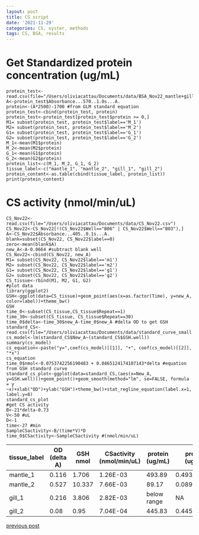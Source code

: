 ```yaml
---
layout: post
title: CS script
date: '2021-11-29'
categories: CS, oyster, methods
tags: CS, BSA, results
---
```

# Get Standardized protein concentration (ug/mL)
```{r}
protein_test<-read.csv(file="/Users/oliviacattau/Documents/data/BSA_Nov22_mantle+gill.csv")
A<-protein_test$Absorbance...570..1.0s...A.
protein<-(A*2500)-1700 #from GLM standard equation
protein_test<-cbind(protein_test, protein)
protein_test<-protein_test[protein_test$protein >= 0,]
M1= subset(protein_test, protein_test$label=='M_1')
M2= subset(protein_test, protein_test$label=='M_2')
G1= subset(protein_test, protein_test$label=='G_1')
G2= subset(protein_test, protein_test$label=='G_2')
M_1<-mean(M1$protein)
M_2<-mean(M2$protein)
G_1<-mean(G1$protein)
G_2<-mean(G2$protein)
protein_list<-c(M_1, M_2, G_1, G_2)
tissue_label<-c("mantle_1", "mantle_2", "gill_1", "gill_2")
protein_content<-as.table(cbind(tissue_label, protein_list))
print(protein_content)
```
# CS activity (nmol/min/uL)
```{r}
CS_Nov22<-read.csv(file="/Users/oliviacattau/Documents/data/CS_Nov22.csv")
CS_Nov22<-CS_Nov22[!(CS_Nov22$Well=="B06" | CS_Nov22$Well=="B03"),]
A<-CS_Nov22$Absorbance...405..0.1s...A.
blank=subset(CS_Nov22, CS_Nov22$label==0)
zero<-mean(blank$A)
new_A<-A-0.0664 #subtract blank well
CS_Nov22<-cbind(CS_Nov22, new_A)
M1= subset(CS_Nov22, CS_Nov22$label=='m1')
M2= subset(CS_Nov22, CS_Nov22$label=='m2')
G1= subset(CS_Nov22, CS_Nov22$label=='g1')
G2= subset(CS_Nov22, CS_Nov22$label=='g2')
CS_tissue<-rbind(M1, M2, G1, G2)
#plot data
library(ggplot2)
GSH<-ggplot(data=CS_tissue)+geom_point(aes(x=as.factor(Time), y=new_A, color=label))+theme_bw()
GSH
time_0<-subset(CS_tissue,CS_tissue$Repeat==1)
time_30<-subset(CS_tissue, CS_tissue$Repeat==30)
time_0$delta<-time_30$new_A-time_0$new_A #delta OD to get GSH
standard_CS<-read.csv(file="/Users/oliviacattau/Documents/data/standard_curve_small.csv")
cs_model<-lm(standard_CS$New_A~(standard_CS$GSH.well))
summary(cs_model)
cs_equation<-paste("y=",coef(cs_model)[[1]], "+", coef(cs_model)[[2]], "*x")
cs_equation
time_0$nmol<-0.0753742256190483 + 0.0465124174107143*delta #equation from GSH standard curve
standard_cs_plot<-ggplot(data=standard_CS,(aes(x=New_A, y=GSH.well)))+geom_point()+geom_smooth(method="lm", se=FALSE, formula = y ~x)+xlab("OD")+ylab("GSH")+theme_bw()+stat_regline_equation(label.x=1, label.y=8)
standard_cs_plot
#get CS activity
B<-21*delta-0.73
V<-50 #uL
D<-1
time<-27 #min
SampleCSactivity<-B/(time*V)*D
time_0$CSactivity<-SampleCSactivity #(nmol/min/uL)
```
|tissue_label|	OD (delta A)|	GSH nmol|	CSactivity (nmol/min/uL)|	protein (ug/mL)|	protein (ug/uL)|	relative CS activity (nmol/min/ug)|
|---|---|---|---|---|---|---|
|mantle_1|	0.116|	1.706|	1.26E-03|	493.89|	0.493888889|	2.56E-03|
|mantle_2|	0.527|	10.337|	7.66E-03|	89.17|	0.089166667|	8.59E-02|
|gill_1|	0.216|	3.806|	2.82E-03|	below range|	NA|	NA|
|gill_2|	0.08|	0.95|	7.04E-04|	445.83|	0.445833333|	1.58E-03|

[previous post](https://github.com/ocattau/notebook-2/blob/master/_posts/2021-11-09-CS5_bsaresults.md)

